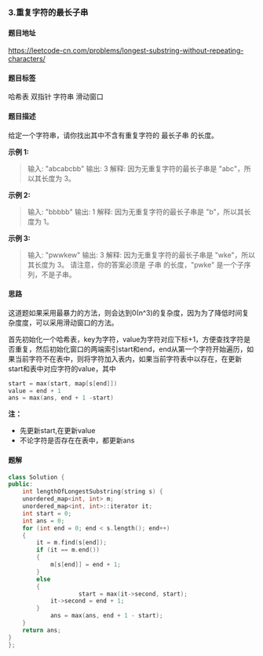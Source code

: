 ### 3.重复字符的最长子串

#### 题目地址

<https://leetcode-cn.com/problems/longest-substring-without-repeating-characters/>

#### 题目标签

哈希表	双指针	字符串	滑动窗口

#### 题目描述

给定一个字符串，请你找出其中不含有重复字符的 最长子串 的长度。

**示例 1:**

> 输入: "abcabcbb"
> 输出: 3 
> 解释: 因为无重复字符的最长子串是 "abc"，所以其长度为 3。

**示例 2:**

> 输入: "bbbbb"
> 输出: 1
> 解释: 因为无重复字符的最长子串是 "b"，所以其长度为 1。

**示例 3:**

> 输入: "pwwkew"
> 输出: 3
> 解释: 因为无重复字符的最长子串是 "wke"，所以其长度为 3。
>      请注意，你的答案必须是 子串 的长度，"pwke" 是一个子序列，不是子串。

#### 思路

这道题如果采用最暴力的方法，则会达到0(n^3)的复杂度，因为为了降低时间复杂度度，可以采用滑动窗口的方法。

首先初始化一个哈希表，key为字符，value为字符对应下标+1，方便查找字符是否重复，然后初始化窗口的两端索引start和end，end从第一个字符开始遍历，如果当前字符不在表中，则将字符加入表内，如果当前字符表中以存在，在更新start和表中对应字符的value，其中 

```c++
start = max(start, map[s[end]]) 
value = end + 1
ans = max(ans, end + 1 -start)
```

**注：**

- 先更新start,在更新value
- 不论字符是否存在在表中，都更新ans

#### 题解

```c++
class Solution {
public:
    int lengthOfLongestSubstring(string s) {
    unordered_map<int, int> m;
	unordered_map<int, int>::iterator it;
	int start = 0;
	int ans = 0;
	for (int end = 0; end < s.length(); end++)
	{
		it = m.find(s[end]);
		if (it == m.end())
		{
		 	m[s[end]] = end + 1;
		}
		else
		{
            		start = max(it->second, start);
			it->second = end + 1; 
		}
    		ans = max(ans, end + 1 - start);
	}
    return ans;
}
};
```

